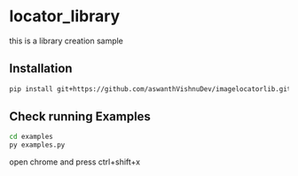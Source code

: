 # locator_library
this is a library creation sample

## Installation
```bash
pip install git+https://github.com/aswanthVishnuDev/imagelocatorlib.git
```

## Check running Examples 
```bash
cd examples
py examples.py
```

open chrome and press ctrl+shift+x
